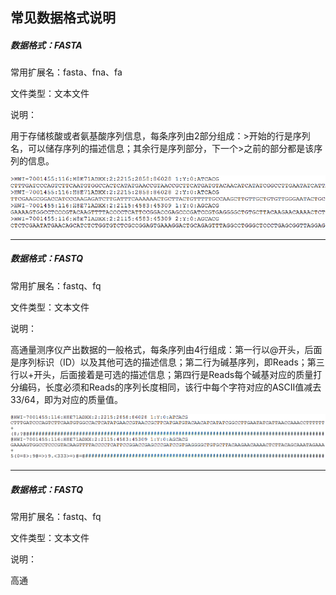## 常见数据格式说明

##### 数据格式：FASTA

常用扩展名：fasta、fna、fa

文件类型：文本文件

说明：

用于存储核酸或者氨基酸序列信息，每条序列由2部分组成：&gt;开始的行是序列名，可以储存序列的描述信息；其余行是序列部分，下一个&gt;之前的部分都是该序列的信息。

![fasta](./file-format-intro/fasta.png)

------
##### 数据格式：FASTQ

常用扩展名：fastq、fq

文件类型：文本文件

说明：

高通量测序仪产出数据的一般格式，每条序列由4行组成：第一行以@开头，后面是序列标识（ID）以及其他可选的描述信息；第二行为碱基序列，即Reads；第三行以+开头，后面接着是可选的描述信息；第四行是Reads每个碱基对应的质量打分编码，长度必须和Reads的序列长度相同，该行中每个字符对应的ASCII值减去33/64，即为对应的质量值。

![fastq](./file-format-intro/fastq.png)

------
##### 数据格式：FASTQ

常用扩展名：fastq、fq

文件类型：文本文件

说明：

高通